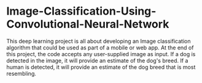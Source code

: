# Image-Classification-Using-Convolutional-Neural-Network
This deep learning project is all about developing an Image classification algorithm that could be used as part of a mobile or web app. At the end of this project, the code accepts any user-supplied image as input. If a dog is detected in the image, it will provide an estimate of the dog's breed. If a human is detected, it will provide an estimate of the dog breed that is most resembling.
